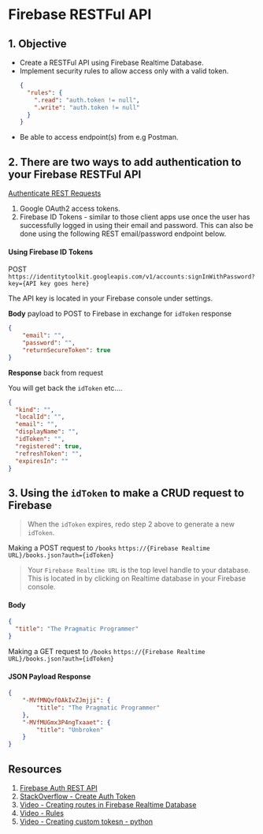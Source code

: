 # Firebase RESTFul API

## 1. Objective 

* Create a RESTFul API using Firebase Realtime Database. 
* Implement security rules to allow access only with a valid token.  
  ```json
  {
    "rules": {
      ".read": "auth.token != null",
      ".write": "auth.token != null" 
    }
  }
  ```
* Be able to access endpoint(s) from e.g Postman. 

## 2. There are two ways to add authentication to your Firebase RESTFul API

[Authenticate REST Requests](https://firebase.google.com/docs/database/rest/auth#google_oauth2_access_tokens)

1. Google OAuth2 access tokens. 
2. Firebase ID Tokens - similar to those client apps use once the user has successfully logged in using their email and password. This can also be done using the following REST email/password endpoint below.   

 #### Using Firebase ID Tokens

 POST `https://identitytoolkit.googleapis.com/v1/accounts:signInWithPassword?key={API key goes here}`   

 The API key is located in your Firebase console under settings. 

 **Body** payload to POST to Firebase in exchange for `idToken` response 
```json 
{
    "email": "", 
    "password": "",
    "returnSecureToken": true
}
```

**Response** back from request

You will get back the `idToken` etc....
```json 
{
  "kind": "",
  "localId": "",
  "email": "",
  "displayName": "",
  "idToken": "",
  "registered": true,
  "refreshToken": "",
  "expiresIn": ""
}
```
  
## 3. Using the `idToken` to make a CRUD request to Firebase 

> When the `idToken` expires, redo step 2 above to generate a new `idToken`. 


Making a POST request to `/books` `https://{Firebase Realtime URL}/books.json?auth={idToken}`

> Your `Firebase Realtime URL` is the top level handle to your database. This is located in by clicking on Realtime database in your Firebase console.

#### Body 

```json 
{
  "title": "The Pragmatic Programmer"
}
```

Making a GET request to `/books` `https://{Firebase Realtime URL}/books.json?auth={idToken}`

#### JSON Payload Response 

```json 
{
    "-MVfMNQvfOAkIvZJmjji": {
        "title": "The Pragmatic Programmer"
    },
    "-MVfMUGmx3P4ngTxaaet": {
        "title": "Unbroken"
    }
}
```


## Resources 

1. [Firebase Auth REST API](https://firebase.google.com/docs/reference/rest/auth)
2. [StackOverflow - Create Auth Token](https://stackoverflow.com/questions/38661839/using-postman-to-access-firebase-rest-api)
3. [Video - Creating routes in Firebase Realtime Database](https://www.youtube.com/watch?v=rB1qGYYaoPc)
5. [Video - Rules](https://www.youtube.com/watch?v=dx_gkSb-Ch0)
6. [Video - Creating custom tokesn - python](https://www.youtube.com/watch?v=FPIJwrr5x4g)
